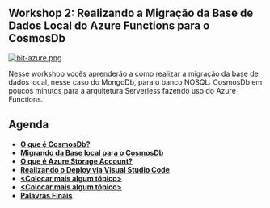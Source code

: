 ## Workshop 2: Realizando a Migração da Base de Dados Local do Azure Functions para o CosmosDb

[![bit-azure.png](https://i.postimg.cc/ZKwS8SHj/bit-azure.png)](https://postimg.cc/vcxkyCp6)

Nesse workshop vocês aprenderão a como realizar a migração da base de dados local, nesse caso do MongoDb, para o banco NOSQL: CosmosDb em poucos minutos para a arquitetura Serverless fazendo uso do Azure Functions.

## Agenda 

- **[O que é CosmosDb?]()**
- **[Migrando da Base local para o CosmosDb]()**
- **[O que é Azure Storage Account?]()**
- **[Realizando o Deploy via Visual Studio Code]()**
- **[<Colocar mais algum tópico>]()**
- **[<Colocar mais algum tópico>]()**
- **[Palavras Finais]()**